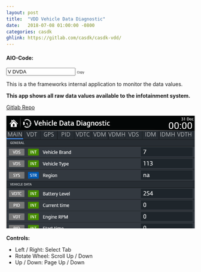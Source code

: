 ```yaml
---
layout: post
title:  "VDD Vehicle Data Diagnostic"
date:   2018-07-08 01:00:00 -0800
categories: casdk
ghlink: https://gitlab.com/casdk/casdk-vdd/
---
```


#### AIO-Code: 

<span class="copy-msg"></span><span class="one-liner"><code><input type="text" id="vddcode" value="V DVDA" onclick="copyCode('#vddcode')" title="Click to Copy" readonly></code></span> <span class="w3-btn" onclick="$('#vddcode').click()" style="font-size:8px">Copy</span>


This is a the frameworks internal application to monitor the data values.  

**This app shows all raw data values available to the infotainment system.**

[Gitlab Repo]({{page.ghlink}})

![VDD](/images/casdk/vdd.png)

**Controls:**

- Left / Right: Select Tab
- Rotate Wheel: Scroll Up / Down
- Up / Down: Page Up / Down